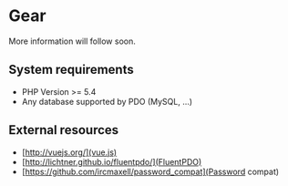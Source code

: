 # Gear
More information will follow soon.

## System requirements

*  PHP Version >= 5.4
*  Any database supported by PDO (MySQL, ...)

## External resources

* [http://vuejs.org/](vue.js)
* [http://lichtner.github.io/fluentpdo/](FluentPDO)
* [https://github.com/ircmaxell/password_compat](Password compat)
